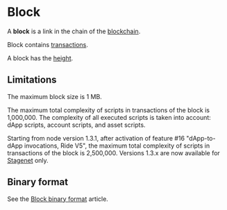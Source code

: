 # Block

A **block** is a link in the chain of the [blockchain](/en/blockchain/blockchain/).

Block contains [transactions](/en/blockchain/transaction/).

A block has the [height](/en/blockchain/block/block-height).

## Limitations

The maximum block size is 1 MB.

The maximum total complexity of scripts in transactions of the block is 1,000,000. The complexity of all executed scripts is taken into account: dApp scripts, account scripts, and asset scripts.

Starting from node version 1.3.1, after activation of feature #16 "dApp-to-dApp invocations, Ride V5", the maximum total complexity of scripts in transactions of the block is 2,500,000. Versions 1.3.x are now available for [Stagenet](/en/blockchain/blockchain-network/) only.

## Binary format

See the [Block binary format](/en/blockchain/binary-format/block-binary-format) article.
